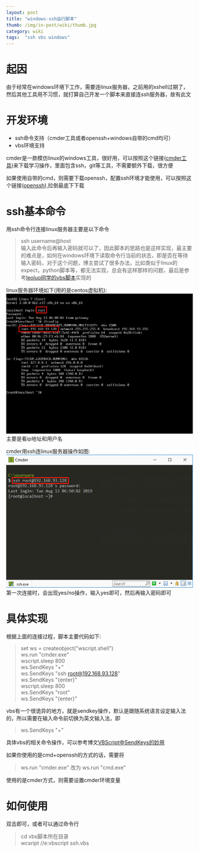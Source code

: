 ```yaml
---
layout: post 
title: "windows-ssh运行脚本"
thumb: /img/in-post/wiki/thumb.jpg
category: wiki
tags:  "ssh vbs windows"
---
```

# 起因
由于经常在windows环境下工作，需要连linux服务器，之前用的xshell过期了，然后其他工具用不习惯，就打算自己开发一个脚本来直接连ssh服务器，故有此文

# 开发环境
- ssh命令支持（cmder工具或者openssh+windows自带的cmd均可）
- vbs环境支持

cmder是一款模仿linux的windows工具，很好用，可以按照这个链接([cmder工具](https://cmder.net/))来下载学习操作，里面包含ssh，git等工具，不需要额外下载，很方便

如果使用自带的cmd，则需要下载openssh，配置ssh环境才能使用，可以按照这个链接([openssh](http://www.mls-software.com/opensshd.html)),拉倒最底下下载

# ssh基本命令
用ssh命令行连接linux服务器主要是以下命令
>ssh username@host    
输入此命令后再输入密码就可以了，因此脚本的思路也是这样实现，最主要的难点是，如何在windows环境下读取命令行当前的状态，即是否在等待输入密码，对于这个问题，博主尝试了很多办法，比如类似于linux的expect，python脚本等，都无法实现，总会有这样那样的问题，最后是参考[leoluo同学的vbs脚本](http://www.sixleoluo.me/computer/tech/325/)实现的

linux服务器环境如下(用的是centos虚拟机):
![server](/img/in-post/windows-ssh/server.png)
主要是看ip地址和用户名

cmder用ssh连linux服务器操作如图:
![ssh-connect](/img/in-post/windows-ssh/ssh-connect.png)
第一次连接时，会出现yes/no操作，输入yes即可，然后再输入密码即可


# 具体实现
根据上面的连接过程，脚本主要代码如下:
>set ws = createobject("wscript.shell")    
ws.run "cmder.exe"    
wscript.sleep 800    
ws.SendKeys "+"    
ws.SendKeys "ssh root@192.168.93.128"    
ws.SendKeys "{enter}"    
wscript.sleep 800    
ws.SendKeys "root"     
ws.SendKeys "{enter}"    

vbs有一个很诡异的地方，就是sendkey操作，默认是跟随系统语言设定输入法的，所以需要在输入命令前切换为英文输入法，即
>ws.SendKeys "+"

具体vbs的相关命令操作，可以参考博文[VBScript中SendKeys的妙用
](https://blog.csdn.net/Feiin/article/details/6447684)

如果你使用的是cmd+openssh的方式的话，需要将
>ws.run "cmder.exe" 改为 ws.run "cmd.exe"

使用的是cmder方式，则需要设置cmder环境变量

# 如何使用
双击即可，或者可以通过命令行
>cd vbs脚本所在目录    
wcsript //e:vbscript ssh.vbs